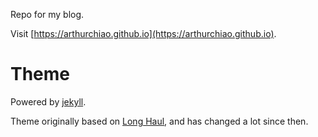 Repo for my blog.

Visit [https://arthurchiao.github.io](https://arthurchiao.github.io).

# Theme

Powered by [jekyll](http://jekyllrb.com/).

Theme originally based on [Long Haul](http://github.com/brianmaierjr/long-haul),
and has changed a lot since then.
